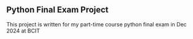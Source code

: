 ## Python Final Exam Project

This project is written for my part-time course python final exam in Dec 2024 at BCIT
